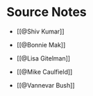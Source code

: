 # Source Notes

- [[@Shiv Kumar]]

- [[@Bonnie Mak]]

- [[@Lisa Gitelman]]

- [[@Mike Caulfield]]

- [[@Vannevar Bush]]
